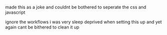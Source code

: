 made this as a joke and couldnt be bothered to seperate the css and javascript

ignore the workflows i was very sleep deprived when setting this up and yet again cant be bithered to clean it up
